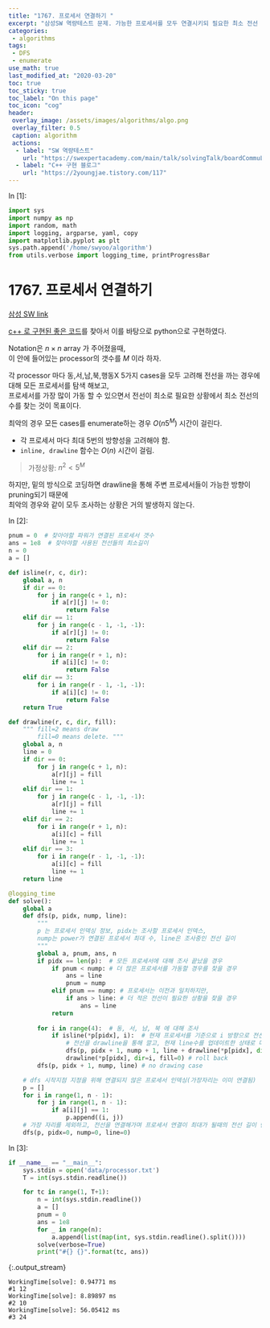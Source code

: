 ```yaml
---
title: "1767. 프로세서 연결하기 "
excerpt: "삼성SW 역량테스트 문제. 가능한 프로세서를 모두 연결시키되 필요한 최소 전선 수를 찾아라"
categories:
 - algorithms
tags:
 - DFS
 - enumerate
use_math: true
last_modified_at: "2020-03-20"
toc: true
toc_sticky: true
toc_label: "On this page"
toc_icon: "cog"
header:
 overlay_image: /assets/images/algorithms/algo.png
 overlay_filter: 0.5
 caption: algorithm
 actions:
  - label: "SW 역량테스트"
    url: "https://swexpertacademy.com/main/talk/solvingTalk/boardCommuList.do?searchCondition=COMMU_DETAIL-COMMU_TITLE-NICK_NAME_TAG&commuId=AWD_S-56BPoDFAWR&searchKeyword=%ED%94%84%EB%A1%9C%EC%84%B8%EC%84%9C&orderBy=DATE_DESC&pageSize=20&pageIndex=1"
  - label: "C++ 구현 블로그"
    url: "https://2youngjae.tistory.com/117"
---
```


<div class="prompt input_prompt">
In&nbsp;[1]:
</div>

<div class="input_area" markdown="1">

```python
import sys
import numpy as np
import random, math
import logging, argparse, yaml, copy
import matplotlib.pyplot as plt
sys.path.append('/home/swyoo/algorithm')
from utils.verbose import logging_time, printProgressBar
```

</div>

# 1767. 프로세서 연결하기

[삼성 SW link](https://swexpertacademy.com/main/talk/solvingTalk/boardCommuList.do?searchCondition=COMMU_DETAIL-COMMU_TITLE-NICK_NAME_TAG&commuId=AWD_S-56BPoDFAWR&searchKeyword=%ED%94%84%EB%A1%9C%EC%84%B8%EC%84%9C&orderBy=DATE_DESC&pageSize=20&pageIndex=1)

[c++ 로 구현된 좋은 코드](https://2youngjae.tistory.com/117)를 찾아서 이를 바탕으로 python으로 구현하였다.

Notation은 $n \times n$ array 가 주어졌을때, <br>
이 안에 들어있는 processor의 갯수를 $M$ 이라 하자. <br>

각 processor 마다 동,서,남,북,행동X  5가지 cases을 모두 고려해 전선을 까는 경우에 대해 모든 프로세서를 탐색 해보고, <br>
프로세서를 가장 많이 가동 할 수 있으면서 전선이 최소로 필요한 상황에서 최소 전선의 수를 찾는 것이 목표이다.

최악의 경우 모든 cases를 enumerate하는 경우 $O(n5^M)$ 시간이 걸린다. <br>
* 각 프로세서 마다 최대 5번의 방향성을 고려해야 함.
* `inline, drawline` 함수는 $O(n)$ 시간이 걸림.
> 가정상황: $n^2 < 5^M$

하지만, 밑의 방식으로 코딩하면 drawline을 통해 주변 프로세서들이 가능한 방향이 pruning되기 때문에 <br>
최악의 경우와 같이 모두 조사하는 상황은 거의 발생하지 않는다. 

<div class="prompt input_prompt">
In&nbsp;[2]:
</div>

<div class="input_area" markdown="1">

```python
pnum = 0  # 찾아야할 파워가 연결된 프로세서 갯수
ans = 1e8  # 찾아야할 사용된 전선들의 최소길이
n = 0
a = []

def isline(r, c, dir):
    global a, n
    if dir == 0:
        for j in range(c + 1, n):
            if a[r][j] != 0:
                return False
    elif dir == 1:
        for j in range(c - 1, -1, -1):
            if a[r][j] != 0:
                return False
    elif dir == 2:
        for i in range(r + 1, n):
            if a[i][c] != 0:
                return False
    elif dir == 3:
        for i in range(r - 1, -1, -1):
            if a[i][c] != 0:
                return False
    return True

def drawline(r, c, dir, fill):
    """ fill=2 means draw
        fill=0 means delete. """
    global a, n
    line = 0
    if dir == 0:
        for j in range(c + 1, n):
            a[r][j] = fill
            line += 1
    elif dir == 1:
        for j in range(c - 1, -1, -1):
            a[r][j] = fill
            line += 1
    elif dir == 2:
        for i in range(r + 1, n):
            a[i][c] = fill
            line += 1
    elif dir == 3:
        for i in range(r - 1, -1, -1):
            a[i][c] = fill
            line += 1
    return line

@logging_time
def solve():
    global a
    def dfs(p, pidx, nump, line):
        """
        p 는 프로세서 인덱싱 정보, pidx는 조사할 프로세서 인덱스,
        nump는 power가 연결된 프로세서 최대 수, line은 조사중인 전선 길이
        """
        global a, pnum, ans, n
        if pidx == len(p):  # 모든 프로세서에 대해 조사 끝났을 경우
            if pnum < nump: # 더 많은 프로세서를 가동할 경우를 찾을 경우
                ans = line
                pnum = nump
            elif pnum == nump: # 프로세서는 이전과 일치하지만, 
                if ans > line: # 더 적은 전선이 필요한 상황을 찾을 경우
                    ans = line
            return
        
        for i in range(4):  # 동, 서, 남, 북 에 대해 조사
            if isline(*p[pidx], i):  # 현재 프로세서를 기준으로 i 방향으로 전선을 까는 것이 가능한지 조사
                # 전선을 drawline을 통해 깔고, 현재 line수를 업데이트한 상태로 다음 process에 대해 조사
                dfs(p, pidx + 1, nump + 1, line + drawline(*p[pidx], dir=i, fill=2))
                drawline(*p[pidx], dir=i, fill=0) # roll back
        dfs(p, pidx + 1, nump, line) # no drawing case

    # dfs 시작지점 지정을 위해 연결되지 않은 프로세서 인덱싱(가장자리는 이미 연결됨)
    p = []
    for i in range(1, n - 1):
        for j in range(1, n - 1):
            if a[i][j] == 1:
                p.append((i, j))
    # 가장 자리를 제외하고, 전선을 연결해가며 프로세서 연결이 최대가 될때의 전선 길이 반환
    dfs(p, pidx=0, nump=0, line=0)
```

</div>

<div class="prompt input_prompt">
In&nbsp;[3]:
</div>

<div class="input_area" markdown="1">

```python
if __name__ == "__main__":
    sys.stdin = open('data/processor.txt')
    T = int(sys.stdin.readline())

    for tc in range(1, T+1):
        n = int(sys.stdin.readline())
        a = []
        pnum = 0
        ans = 1e8
        for _ in range(n):
            a.append(list(map(int, sys.stdin.readline().split())))
        solve(verbose=True)
        print("#{} {}".format(tc, ans))
```

</div>

{:.output_stream}

```
WorkingTime[solve]: 0.94771 ms
#1 12
WorkingTime[solve]: 8.89897 ms
#2 10
WorkingTime[solve]: 56.05412 ms
#3 24

```
